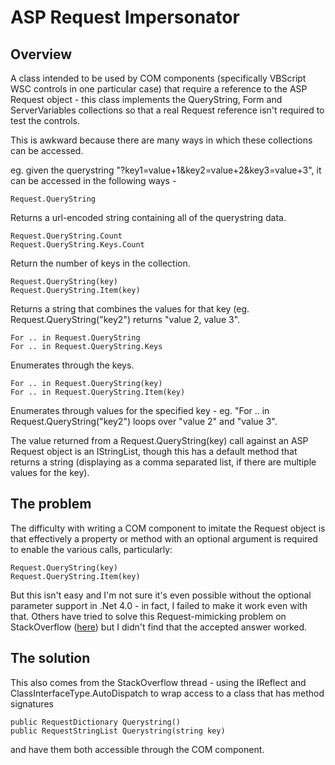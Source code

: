 # ASP Request Impersonator

## Overview

A class intended to be used by COM components (specifically VBScript WSC controls in one particular case) that require a reference to the ASP Request object - this class implements the QueryString, Form and ServerVariables collections so that a real Request reference isn't required to test the controls.

This is awkward because there are many ways in which these collections can be accessed.

eg. given the querystring "?key1=value+1&key2=value+2&key3=value+3", it can be accessed in the following ways -

    Request.QueryString

Returns a url-encoded string containing all of the querystring data.
     
    Request.QueryString.Count
    Request.QueryString.Keys.Count

Return the number of keys in the collection.
     
    Request.QueryString(key) 
    Request.QueryString.Item(key) 

Returns a string that combines the values for that key (eg. Request.QueryString("key2") returns "value 2, value 3".

    For .. in Request.QueryString
    For .. in Request.QueryString.Keys

Enumerates through the keys.
     
    For .. in Request.QueryString(key)
    For .. in Request.QueryString.Item(key)

Enumerates through values for the specified key - eg. "For .. in Request.QueryString("key2") loops over "value 2" and "value 3".

The value returned from a Request.QueryString(key) call against an ASP Request object is an IStringList, though this has a default method that returns a string (displaying as a comma separated list, if there are multiple values for the key).

## The problem

The difficulty with writing a COM component to imitate the Request object is that effectively a property or method with an optional argument is required to enable the various calls, particularly:

    Request.QueryString(key) 
    Request.QueryString.Item(key) 

But this isn't easy and I'm not sure it's even possible without the optional parameter support in .Net 4.0 - in fact, I failed to make it work even with that. Others have tried to solve this Request-mimicking problem on StackOverflow ([here](http://stackoverflow.com/questions/317759/why-is-the-indexer-on-my-net-component-not-always-accessible-from-vbscript)) but I didn't find that the accepted answer worked.

## The solution

This also comes from the StackOverflow thread - using the IReflect and ClassInterfaceType.AutoDispatch to wrap access to a class that has method signatures

    public RequestDictionary Querystring()
    public RequestStringList Querystring(string key)

and have them both accessible through the COM component.